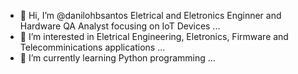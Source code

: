 - 👋 Hi, I’m @danilohbsantos Eletrical and Eletronics Enginner and Hardware QA Analyst focusing on IoT Devices ...
- 👀 I’m interested in Eletrical Engineering, Eletronics, Firmware and Telecomminications applications ...
- 🌱 I’m currently learning Python programming ...

<!---
danilohbsantos/danilohbsantos is a ✨ special ✨ repository because its `README.md` (this file) appears on your GitHub profile.
You can click the Preview link to take a look at your changes.
--->
